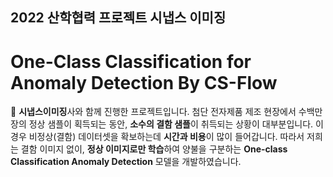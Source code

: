 2022 산학협력 프로젝트 시냅스 이미징
----------------------------
One-Class Classification for Anomaly Detection By CS-Flow
=========================================================
> <aside>
📸 **시냅스이미징**사와 함께 진행한 프로젝트입니다. 
첨단 전자제품 제조 현장에서 수백만 장의 정상 샘플이 획득되는 동안, **소수의 결함 샘플**이 취득되는 상황이 대부분입니다. 이 경우 비정상(결함) 데이터셋을 확보하는데 **시간과 비용**이 많이 들어갑니다.
따라서 저희는 결함 이미지 없이, **정상 이미지로만 학습**하여 양불을 구분하는 **One-class Classification Anomaly Detection** 모델을 개발하였습니다.

</aside>
